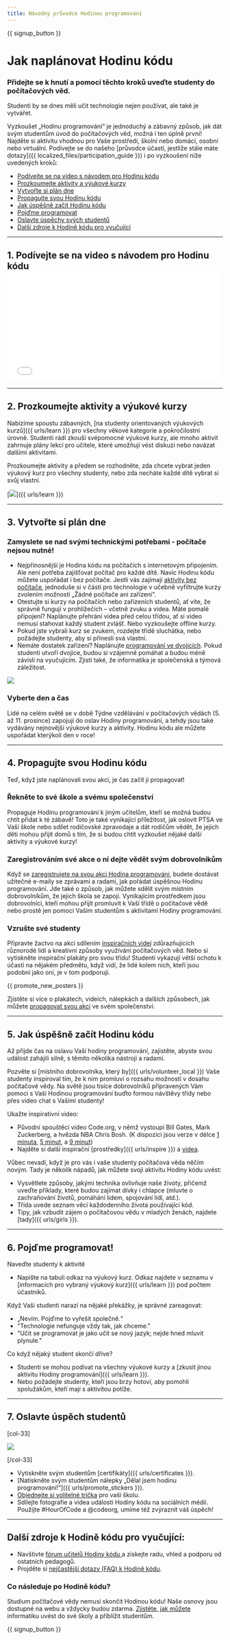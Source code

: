 ```yaml
---
title: Návodný průvodce Hodinou programování
---
```


{{ signup_button }}

# Jak naplánovat Hodinu kódu

### Přidejte se k hnutí a pomocí těchto kroků uveďte studenty do počítačových věd.

Studenti by se dnes měli učit technologie nejen používat, ale také je vytvářet.

Vyzkoušet „Hodinu programování“ je jednoduchý a zábavný způsob, jak dát svým studentům úvod do počítačových věd, možná i ten úplně první! Najděte si aktivitu vhodnou pro Vaše prostředí, školní nebo domácí, osobní nebo virtuální. Podívejte se do našeho [průvodce účastí, jestliže stále máte dotazy]({{ localized_files/participation_guide }}) i po vyzkoušení níže uvedených kroků:

- [Podívejte se na video s návodem pro Hodinu kódu](#how-to-video)
- [Prozkoumejte aktivity a výukové kurzy](#explore-activities)
- [Vytvořte si plán dne](#create-your-plan)
- [Propagujte svou Hodinu kódu](#promote-your-hour)
- [Jak úspěšně začít Hodinu kódu](#how-to-start)
- [Pojďme programovat](#code)
- [Oslavte úspěchy svých studentů](#celebrate)
- [Další zdroje k Hodině kódu pro vyučující](#other-resources)

* * *

<a id="how-to-video"></a>

## 1. Podívejte se na video s návodem pro Hodinu kódu <iframe width="500" height="255" src="//www.youtube.com/embed/SrnvvWDm73k" frameborder="0" allowfullscreen></iframe> 

* * *

<a id="explore-activities"></a>

## 2. Prozkoumejte aktivity a výukové kurzy

Nabízíme spoustu zábavných, [na studenty orientovaných výukových kurzů]({{ urls/learn }}) pro všechny věkové kategorie a pokročilostní úrovně. Studenti rádi zkouší svépomocné výukové kurzy, ale mnoho aktivit zahrnuje plány lekcí pro učitele, které umožňují vést diskuzi nebo navázat dalšími aktivitami.

Prozkoumejte aktivity a předem se rozhodněte, zda chcete vybrat jeden výukový kurz pro všechny studenty, nebo zda necháte každé dítě vybrat si svůj vlastní.

[![](/images/tutorials.png)]({{ urls/learn }})

* * *

<a id="create-your-plan"></a>

## 3. Vytvořte si plán dne

### Zamyslete se nad svými technickými potřebami - počítače nejsou nutné!

- Nejpřínosnější je Hodina kódu na počítačích s internetovým připojením. Ale není potřeba zajišťovat počítač pro každé dítě. Navíc Hodinu kódu můžete uspořádat i bez počítače. Jestli vás zajímají [aktivity bez počítače](/learn), jednoduše si v části pro technologie v učebně vyfiltrujte kurzy zvolením možnosti „Žádné počítače ani zařízení“.
- Otestujte si kurzy na počítačích nebo zařízeních studentů, ať víte, že správně fungují v prohlížečích – včetně zvuku a videa. Máte pomalé připojení? Naplánujte přehrání videa před celou třídou, ať si video nemusí stahovat každý student zvlášť. Nebo vyzkoušejte offline kurzy.
- Pokud jste vybrali kurz se zvukem, rozdejte třídě sluchátka, nebo požádejte studenty, aby si přinesli svá vlastní.
- Nemáte dostatek zařízení? Naplánujte [programování ve dvojicích](https://www.youtube.com/watch?v=vgkahOzFH2Q). Pokud studenti utvoří dvojice, budou si vzájemně pomáhat a budou méně závislí na vyučujícím. Zjistí také, že informatika je společenská a týmová záležitost.

<img src="/images/fit-600/group_ipad.jpg" />

### Vyberte den a čas

Lidé na celém světě se v době Týdne vzdělávání v počítačových vědách (5. až 11. prosince) zapojují do oslav Hodiny programování, a tehdy jsou také vydávány nejnovější výukové kurzy a aktivity. Hodinu kódu ale můžete uspořádat kterýkoli den v roce!

* * *

<a id="promote-your-hour"></a>

## 4. Propagujte svou Hodinu kódu

Teď, když jste naplánovali svou akci, je čas začít ji propagovat!

### Řekněte to své škole a svému společenství

Propaguje Hodinu programování k jiným učitelům, kteří se možná budou chtít přidat k té zábavě! Toto je také vynikající příležitost, jak oslovit PTSA ve Vaší škole nebo sdílet rodičovské zpravodaje a dát rodičům vědět, že jejich děti mohou přijít domů s tím, že si budou chtít vyzkoušet nějaké další aktivity a výukové kurzy!

### Zaregistrováním své akce o ní dejte vědět svým dobrovolníkům

Když se [zaregistrujete na svou akci Hodina programování](/#join), budete dostávat užitečné e-maily se zprávami a radami, jak pořádat úspěšnou Hodinu programování. Jde také o způsob, jak můžete sdělit svým místním dobrovolníkům, že jejich škola se zapojí. Vynikajícím prostředkem jsou dobrovolníci, kteří mohou přijít promluvit k Vaší třídě o počítačové vědě nebo prostě jen pomoci Vašim studentům s aktivitami Hodiny programování.

### Vzrušte své studenty

Připravte žactvo na akci sdílením [inspiračních videí](/promote/resources) zdůrazňujících různorodé lidi a kreativní způsoby využívání počítačových věd. Nebo si vytiskněte inspirační plakáty pro svou třídu! Studenti vykazují větší ochotu k účasti na nějakém předmětu, když vidí, že lidé kolem nich, kteří jsou podobní jako oni, je v tom podporují.

{{ promote_new_posters }}

Zjistěte si více o plakátech, videích, nálepkách a dalších způsobech, jak můžete [propagovat svou akci](/promote/resources#posters) ve svém společenství.

* * *

<a id="how-to-start"></a>

## 5. Jak úspěšně začít Hodinu kódu

Až přijde čas na oslavu Vaší hodiny programování, zajistěte, abyste svou událost zahájili silně, s těmito několika nástroji a radami.

Pozvěte si [místního dobrovolníka, který by]({{ urls/volunteer_local }}) Vaše studenty inspiroval tím, že k nim promluví o rozsahu možností v dosahu počítačové vědy. Na světě jsou tisíce dobrovolníků připravených Vám pomoci s Vaší Hodinou programování buďto formou návštěvy třídy nebo přes video chat s Vašimi studenty!

Ukažte inspirativní video:

- Původní spouštěcí video Code.org, v němž vystoupí Bill Gates, Mark Zuckerberg, a hvězda NBA Chris Bosh. (K dispozici jsou verze v délce [1 minuta](https://www.youtube.com/watch?v=qYZF6oIZtfc), [5 minut](https://www.youtube.com/watch?v=nKIu9yen5nc), a [9 minut](https://www.youtube.com/watch?v=dU1xS07N-FA))
- Najděte si další inspirační [prostředky]({{ urls/inspire }}) a [videa](https://www.youtube.com/playlist?list=PLzdnOPI1iJNfpD8i4Sx7U0y2MccnrNZuP).

Vůbec nevadí, když je pro vás i vaše studenty počítačová věda něčím novým. Tady je několik nápadů, jak můžete svoji aktivitu Hodiny kódu uvést:

- Vysvětlete způsoby, jakými technika ovlivňuje naše životy, přičemž uveďte příklady, které budou zajímat dívky i chlapce (mluvte o zachraňování životů, pomáhání lidem, spojování lidí, atd.).
- Třída uvede seznam věcí každodenního života používající kód.
- Tipy, jak vzbudit zájem o počítačovou vědu v mladých ženách, najdete [tady]({{ urls/girls }}).

* * *

<a id="code"></a>

## 6. Pojďme programovat!

Naveďte studenty k aktivitě

- Napište na tabuli odkaz na výukový kurz. Odkaz najdete v seznamu v [informacích pro vybraný výukový kurz]({{ urls/learn }}) pod počtem účastníků.

Když Vaši studenti narazí na nějaké překážky, je správné zareagovat:

- „Nevím. Pojďme to vyřešit společně.“
- "Technologie nefunguje vždy tak, jak chceme."
- "Učit se programovat je jako učit se nový jazyk; nejde hned mluvit plynule."

Co když nějaký student skončí dříve?

- Studenti se mohou podívat na všechny výukové kurzy a [zkusit jinou aktivitu Hodiny programování]({{ urls/learn }}).
- Nebo požádejte studenty, kteří jsou brzy hotoví, aby pomohli spolužákům, kteří mají s aktivitou potíže.

* * *

<a id="celebrate"></a>

## 7. Oslavte úspěch studentů

[col-33]

![](/images/fit-600/boy-certificate.jpg)

[/col-33]

- Vytiskněte svým studentům [certifikáty]({{ urls/certificates }}).
- [Natiskněte svým studentům nálepky „Dělal jsem hodinu programování!“]({{ urls/promote_stickers }}).
- [Objednejte si volitelné trička](http://blog.code.org/post/132608499493/hour-of-code-shirts-and-more) pro vaší školu.
- Sdílejte fotografie a videa události Hodiny kódu na sociálních médií. Použijte #HourOfCode a @codeorg, umíme též zvýraznit váš úspěch!

* * *

<a id="other-resources"></a>

## Další zdroje k Hodině kódu pro vyučující:

- Navštivte [fórum učitelů Hodiny kódu ](http://forum.code.org/c/plc/hour-of-code) a získejte radu, vhled a podporu od ostatních pedagogů.
- Projděte si [nejčastější dotazy (FAQ) k Hodině kódu](https://support.code.org/hc/en-us/categories/200147083-Hour-of-Code).

### Co následuje po Hodině kódu?

Studium počítačové vědy nemusí skončit Hodinou kódu! Naše osnovy jsou dostupné na webu a vždycky budou zdarma. [Zjistěte, jak můžete](/beyond) informatiku uvést do své školy a přiblížit studentům.

{{ signup_button }}
